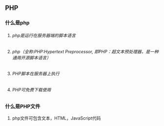 ## PHP

### 什么是php

1. ###### php是运行在服务器端的脚本语言

2. ###### php（全称:PHP:Hypertext Preprocessor, 即PHP：超文本预处理器，是一种通用开源脚本语言）

3. ###### PHP脚本在服务器上执行

4. ###### PHP可免费下载使用

### 什么是PHP文件

1. php文件可包含文本，HTML，JavaScript代码





